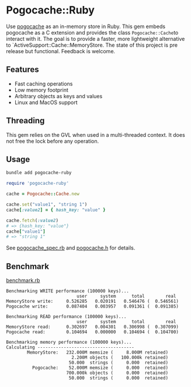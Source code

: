 # Pogocache::Ruby

Use [pogocache](https://github.com/tidwall/pogocache) as an in-memory store in Ruby.
This gem embeds pogocache as a C extension and provides the class `Pogocache::Cache`to interact with it.
The goal is to provide a faster, more lightweight alternative to `ActiveSupport::Cache::MemoryStore.
The state of this project is pre release but functional. Feedback is welcome.

## Features

- Fast caching operations
- Low memory footprint
- Arbitrary objects as keys and values
- Linux and MacOS support

## Threading

This gem relies on the GVL when used in a multi-threaded context.
It does not free the lock before any operation.

## Usage

```sh
bundle add pogocache-ruby
```
```ruby
require 'pogocache-ruby'

cache = Pogocache::Cache.new

cache.set("value1", "string 1")
cache[:value2] = { hash_key: "value" }

cache.fetch(:value2)
# => {hash_key: "value"}
cache["value1"]
# => "string 1"
```

See [pogocache_spec.rb](spec/pogocache_spec.rb) and [pogocache.h](ext/pogocache_ruby/pogocache.h) for details.

## Benchmark

[benchmark.rb](benchmark.rb)

```
Benchmarking WRITE performance (100000 keys)...
                           user     system      total        real
MemoryStore write:     0.526285   0.020191   0.546476 (  0.546561)
Pogocache write:       0.087404   0.003957   0.091361 (  0.091385)

Benchmarking READ performance (100000 keys)...
                           user     system      total        real
MemoryStore read:      0.302697   0.004301   0.306998 (  0.307099)
Pogocache read:        0.104694   0.000000   0.104694 (  0.104700)

Benchmarking memory performance (100000 keys)...
Calculating -------------------------------------
        MemoryStore:   232.000M memsize (     8.000M retained)
                         2.200M objects (   100.000k retained)
                        50.000  strings (     0.000  retained)
          Pogocache:    52.000M memsize (     0.000  retained)
                       700.000k objects (     0.000  retained)
                        50.000  strings (     0.000  retained)

```
